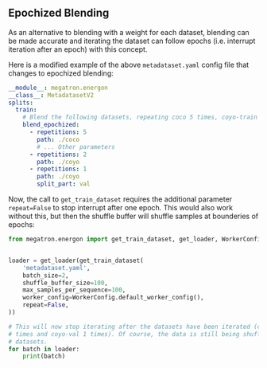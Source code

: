 ## Epochized Blending

As an alternative to blending with a weight for each dataset, blending can be made accurate and
iterating the dataset can follow epochs (i.e. interrupt iteration after an epoch) with this concept.

Here is a modified example of the above `metadataset.yaml` config file that changes to epochized blending:
```yaml
__module__: megatron.energon
__class__: MetadatasetV2
splits:
  train:
    # Blend the following datasets, repeating coco 5 times, coyo-train 2 times and coyo-val 1 times
    blend_epochized:
      - repetitions: 5
        path: ./coco
        # ... Other parameters
      - repetitions: 2
        path: ./coyo
      - repetitions: 1
        path: ./coyo
        split_part: val
```

Now, the call to `get_train_dataset` requires the additional parameter `repeat=False` to stop interrupt after one epoch.
This would also work without this, but then the shuffle buffer will shuffle samples at bounderies of epochs:

```py
from megatron.energon import get_train_dataset, get_loader, WorkerConfig


loader = get_loader(get_train_dataset(
    'metadataset.yaml',
    batch_size=2,
    shuffle_buffer_size=100,
    max_samples_per_sequence=100,
    worker_config=WorkerConfig.default_worker_config(),
    repeat=False,
))

# This will now stop iterating after the datasets have been iterated (coco 5 times, coyo-train 2
# times and coyo-val 1 times). Of course, the data is still being shuffled between all those
# datasets.
for batch in loader:
    print(batch)

```